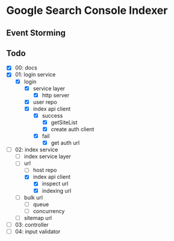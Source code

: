 # Google Search Console Indexer

## Event Storming

## Todo

- [X] 00: docs
- [X] 01: login service
  - [X] login
    - [X] service layer
        - [X] http server
    - [X] user repo
    - [X] index api client
      - [X] success
        - [X] getSiteList
        - [X] create auth client
      - [X] fail
        - [X] get auth url
- [ ] 02: index service
  - [ ] index service layer
  - [ ] url
    - [ ] host repo
    - [X] index api client
      - [X] inspect url
      - [X] indexing url
  - [ ] bulk url
    - [ ] queue
    - [ ] concurrency
  - [ ] sitemap url
- [ ] 03: controller
- [ ] 04: input validator
